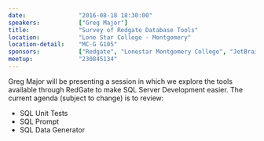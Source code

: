 ```yaml
---
date:               "2016-08-18 18:30:00"
speakers:           ["Greg Major"]
title:              "Survey of Redgate Database Tools"
location:           "Lone Star College - Montgomery"
location-detail:    "MC-G G105"
sponsors:           ["Redgate", "Lonestar Montgomery College", "JetBrains", "Telerik"]
meetup:             "230845134"
---
```

Greg Major will be presenting a session in which we explore the tools available through RedGate to 
make SQL Server Development easier. The current agenda (subject to change) is to review:

* SQL Unit Tests 
* SQL Prompt
* SQL Data Generator 